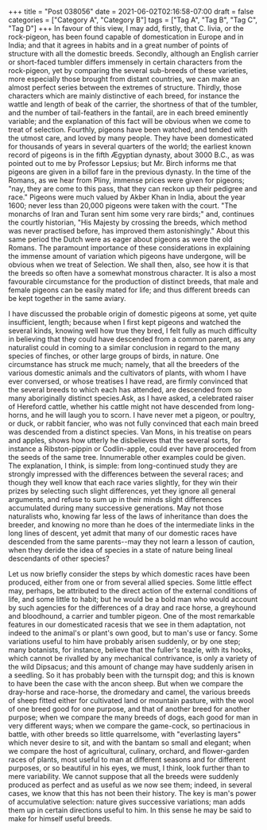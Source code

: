 +++
title = "Post 038056"
date = 2021-06-02T02:16:58-07:00
draft = false
categories = ["Category A", "Category B"]
tags = ["Tag A", "Tag B", "Tag C", "Tag D"]
+++
In favour of this view, I may add, firstly, that C. livia, or the rock-pigeon, has been found capable of domestication in Europe and in India; and that it agrees in habits and in a great number of points of structure with all the domestic breeds. Secondly, although an English carrier or short-faced tumbler differs immensely in certain characters from the rock-pigeon, yet by comparing the several sub-breeds of these varieties, more especially those brought from distant countries, we can make an almost perfect series between the extremes of structure. Thirdly, those characters which are mainly distinctive of each breed, for instance the wattle and length of beak of the carrier, the shortness of that of the tumbler, and the number of tail-feathers in the fantail, are in each breed eminently variable; and the explanation of this fact will be obvious when we come to treat of selection. Fourthly, pigeons have been watched, and tended with the utmost care, and loved by many people. They have been domesticated for thousands of years in several quarters of the world; the earliest known record of pigeons is in the fifth Ægyptian dynasty, about 3000 B.C., as was pointed out to me by Professor Lepsius; but Mr. Birch informs me that pigeons are given in a billof fare in the previous dynasty. In the time of the Romans, as we hear from Pliny, immense prices were given for pigeons; "nay, they are come to this pass, that they can reckon up their pedigree and race." Pigeons were much valued by Akber Khan in India, about the year 1600; never less than 20,000 pigeons were taken with the court. "The monarchs of Iran and Turan sent him some very rare birds;" and, continues the courtly historian, "His Majesty by crossing the breeds, which method was never practised before, has improved them astonishingly." About this same period the Dutch were as eager about pigeons as were the old Romans. The paramount importance of these considerations in explaining the immense amount of variation which pigeons have undergone, will be obvious when we treat of Selection. We shall then, also, see how it is that the breeds so often have a somewhat monstrous character. It is also a most favourable circumstance for the production of distinct breeds, that male and female pigeons can be easily mated for life; and thus different breeds can be kept together in the same aviary.

I have discussed the probable origin of domestic pigeons at some, yet quite insufficient, length; because when I first kept pigeons and watched the several kinds, knowing well how true they bred, I felt fully as much difficulty in believing that they could have descended from a common parent, as any naturalist could in coming to a similar conclusion in regard to the many species of finches, or other large groups of birds, in nature. One circumstance has struck me much; namely, that all the breeders of the various domestic animals and the cultivators of plants, with whom I have ever conversed, or whose treatises I have read, are firmly convinced that the several breeds to which each has attended, are descended from so many aboriginally distinct species.Ask, as I have asked, a celebrated raiser of Hereford cattle, whether his cattle might not have descended from long-horns, and he will laugh you to scorn. I have never met a pigeon, or poultry, or duck, or rabbit fancier, who was not fully convinced that each main breed was descended from a distinct species. Van Mons, in his treatise on pears and apples, shows how utterly he disbelieves that the several sorts, for instance a Ribston-pippin or Codlin-apple, could ever have proceeded from the seeds of the same tree. Innumerable other examples could be given. The explanation, I think, is simple: from long-continued study they are strongly impressed with the differences between the several races; and though they well know that each race varies slightly, for they win their prizes by selecting such slight differences, yet they ignore all general arguments, and refuse to sum up in their minds slight differences accumulated during many successive generations. May not those naturalists who, knowing far less of the laws of inheritance than does the breeder, and knowing no more than he does of the intermediate links in the long lines of descent, yet admit that many of our domestic races have descended from the same parents--may they not learn a lesson of caution, when they deride the idea of species in a state of nature being lineal descendants of other species?

Let us now briefly consider the steps by which domestic races have been produced, either from one or from several allied species. Some little effect may, perhaps, be attributed to the direct action of the external conditions of life, and some little to habit; but he would be a bold man who would account by such agencies for the differences of a dray and race horse, a greyhound and bloodhound, a carrier and tumbler pigeon. One of the most remarkable features in our domesticated racesis that we see in them adaptation, not indeed to the animal's or plant's own good, but to man's use or fancy. Some variations useful to him have probably arisen suddenly, or by one step; many botanists, for instance, believe that the fuller's teazle, with its hooks, which cannot be rivalled by any mechanical contrivance, is only a variety of the wild Dipsacus; and this amount of change may have suddenly arisen in a seedling. So it has probably been with the turnspit dog; and this is known to have been the case with the ancon sheep. But when we compare the dray-horse and race-horse, the dromedary and camel, the various breeds of sheep fitted either for cultivated land or mountain pasture, with the wool of one breed good for one purpose, and that of another breed for another purpose; when we compare the many breeds of dogs, each good for man in very different ways; when we compare the game-cock, so pertinacious in battle, with other breeds so little quarrelsome, with "everlasting layers" which never desire to sit, and with the bantam so small and elegant; when we compare the host of agricultural, culinary, orchard, and flower-garden races of plants, most useful to man at different seasons and for different purposes, or so beautiful in his eyes, we must, I think, look further than to mere variability. We cannot suppose that all the breeds were suddenly produced as perfect and as useful as we now see them; indeed, in several cases, we know that this has not been their history. The key is man's power of accumulative selection: nature gives successive variations; man adds them up in certain directions useful to him. In this sense he may be said to make for himself useful breeds.
